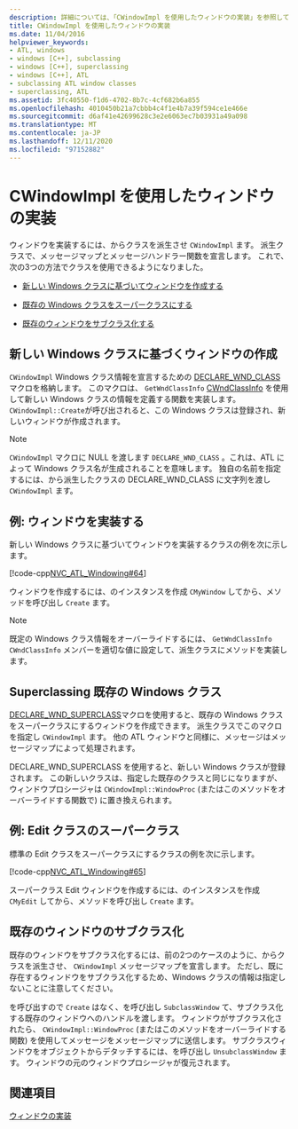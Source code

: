 ```yaml
---
description: 詳細については、「CWindowImpl を使用したウィンドウの実装」を参照してください。
title: CWindowImpl を使用したウィンドウの実装
ms.date: 11/04/2016
helpviewer_keywords:
- ATL, windows
- windows [C++], subclassing
- windows [C++], superclassing
- windows [C++], ATL
- subclassing ATL window classes
- superclassing, ATL
ms.assetid: 3fc40550-f1d6-4702-8b7c-4cf682b6a855
ms.openlocfilehash: 4010450b21a7cbbb4c4f1e4b7a39f594ce1e466e
ms.sourcegitcommit: d6af41e42699628c3e2e6063ec7b03931a49a098
ms.translationtype: MT
ms.contentlocale: ja-JP
ms.lasthandoff: 12/11/2020
ms.locfileid: "97152882"
---
```

# <a name="implementing-a-window-with-cwindowimpl"></a>CWindowImpl を使用したウィンドウの実装

ウィンドウを実装するには、からクラスを派生させ `CWindowImpl` ます。 派生クラスで、メッセージマップとメッセージハンドラー関数を宣言します。 これで、次の3つの方法でクラスを使用できるようになりました。

- [新しい Windows クラスに基づいてウィンドウを作成する](#_atl_creating_a_window_based_on_a_new_windows_class)

- [既存の Windows クラスをスーパークラスにする](#_atl_superclassing_an_existing_windows_class)

- [既存のウィンドウをサブクラス化する](#_atl_subclassing_an_existing_window)

## <a name="creating-a-window-based-on-a-new-windows-class"></a><a name="_atl_creating_a_window_based_on_a_new_windows_class"></a> 新しい Windows クラスに基づくウィンドウの作成

`CWindowImpl` Windows クラス情報を宣言するための [DECLARE_WND_CLASS](reference/window-class-macros.md#declare_wnd_class) マクロを格納します。 このマクロは、 `GetWndClassInfo` [CWndClassInfo](../atl/reference/cwndclassinfo-class.md) を使用して新しい Windows クラスの情報を定義する関数を実装します。 `CWindowImpl::Create`が呼び出されると、この Windows クラスは登録され、新しいウィンドウが作成されます。

> [!NOTE]
> `CWindowImpl` マクロに NULL を渡します `DECLARE_WND_CLASS` 。これは、ATL によって Windows クラス名が生成されることを意味します。 独自の名前を指定するには、から派生したクラスの DECLARE_WND_CLASS に文字列を渡し `CWindowImpl` ます。

## <a name="example-implement-a-window"></a>例: ウィンドウを実装する

新しい Windows クラスに基づいてウィンドウを実装するクラスの例を次に示します。

[!code-cpp[NVC_ATL_Windowing#64](../atl/codesnippet/cpp/implementing-a-window-with-cwindowimpl_1.h)]

ウィンドウを作成するには、のインスタンスを作成 `CMyWindow` してから、メソッドを呼び出し `Create` ます。

> [!NOTE]
> 既定の Windows クラス情報をオーバーライドするには、 `GetWndClassInfo` `CWndClassInfo` メンバーを適切な値に設定して、派生クラスにメソッドを実装します。

## <a name="superclassing-an-existing-windows-class"></a><a name="_atl_superclassing_an_existing_windows_class"></a> Superclassing 既存の Windows クラス

[DECLARE_WND_SUPERCLASS](reference/window-class-macros.md#declare_wnd_superclass)マクロを使用すると、既存の Windows クラスをスーパークラスにするウィンドウを作成できます。 派生クラスでこのマクロを指定し `CWindowImpl` ます。 他の ATL ウィンドウと同様に、メッセージはメッセージマップによって処理されます。

DECLARE_WND_SUPERCLASS を使用すると、新しい Windows クラスが登録されます。 この新しいクラスは、指定した既存のクラスと同じになりますが、ウィンドウプロシージャは `CWindowImpl::WindowProc` (またはこのメソッドをオーバーライドする関数で) に置き換えられます。

## <a name="example-superclass-the-edit-class"></a>例: Edit クラスのスーパークラス

標準の Edit クラスをスーパークラスにするクラスの例を次に示します。

[!code-cpp[NVC_ATL_Windowing#65](../atl/codesnippet/cpp/implementing-a-window-with-cwindowimpl_2.h)]

スーパークラス Edit ウィンドウを作成するには、のインスタンスを作成 `CMyEdit` してから、メソッドを呼び出し `Create` ます。

## <a name="subclassing-an-existing-window"></a><a name="_atl_subclassing_an_existing_window"></a> 既存のウィンドウのサブクラス化

既存のウィンドウをサブクラス化するには、前の2つのケースのように、からクラスを派生させ、 `CWindowImpl` メッセージマップを宣言します。 ただし、既に存在するウィンドウをサブクラス化するため、Windows クラスの情報は指定しないことに注意してください。

を呼び出すので `Create` はなく、を呼び出し `SubclassWindow` て、サブクラス化する既存のウィンドウへのハンドルを渡します。 ウィンドウがサブクラス化されたら、 `CWindowImpl::WindowProc` (またはこのメソッドをオーバーライドする関数) を使用してメッセージをメッセージマップに送信します。 サブクラスウィンドウをオブジェクトからデタッチするには、を呼び出し `UnsubclassWindow` ます。 ウィンドウの元のウィンドウプロシージャが復元されます。

## <a name="see-also"></a>関連項目

[ウィンドウの実装](../atl/implementing-a-window.md)
